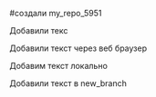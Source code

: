 #создали my_repo_5951

Добавили текс

Добавили текст через веб браузер

Добавим текст локально

Добавили текст в new_branch